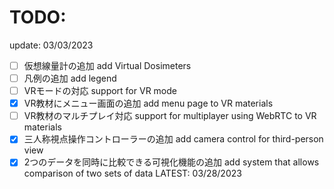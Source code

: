 # TODO:

update: 03/03/2023
- [ ] 仮想線量計の追加
    add Virtual Dosimeters
- [ ] 凡例の追加
    add legend
- [ ] VRモードの対応
    support for VR mode
- [x] VR教材にメニュー画面の追加
    add menu page to VR materials
- [ ] VR教材のマルチプレイ対応
    support for multiplayer using WebRTC to VR materials
- [x] 三人称視点操作コントローラーの追加
    add camera control for third-person view
- [x] 2つのデータを同時に比較できる可視化機能の追加
    add system that allows comparison of two sets of data
    LATEST: 03/28/2023

